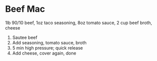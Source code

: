 # Beef Mac
1lb 90/10 beef, 1oz taco seasoning, 8oz tomato sauce, 2 cup beef broth, cheese
1. Sautee beef
2. Add seasoning, tomato sauce, broth
3. 5 min high pressure; quick release
4. Add cheese, cover again, done